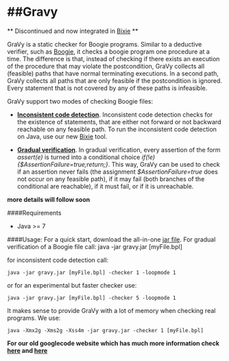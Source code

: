 ##Gravy
=====
** Discontinued and now integrated in [Bixie](https://github.com/martinschaef/bixie) **

GraVy is a static checker for Boogie programs. Similar to a deductive verifier, such as [Boogie](http://boogie.codeplex.com/), it checks a boogie program one procedure at a time. The difference is that, instead of checking if there exists an execution of the procedure that may violate the postcondition, GraVy collects all (feasible) paths that have normal terminating executions. In a second path, GraVy collects all paths that are only feasible if the postcondition is ignored. Every statement that is not covered by any of these paths is infeasible. 


GraVy support two modes of checking Boogie files:
- **[Inconsistent code detection](http://iist.unu.edu/sites/iist.unu.edu/files/biblio/cav12.pdf)**. Inconsistent code detection checks for the existence of statements, that are either not forward or not backward reachable on any feasible path. To run the inconsistent code detection on Java, use our new [Bixie](www.csl.sri.com/projects/bixie/) tool.

- **[Gradual verification](http://www.csl.sri.com/users/schaef/nfm14.pdf)**. In gradual verification, every assertion of the form *assert(e)* is turned into a conditional choice *if(!e){$AssertionFailure=true;return;}*. This way, GraVy can be used to check if an assertion never fails (the assignment *$AssertionFailure=true* does not occur on any feasible path), if it may fail (both branches of the conditional are reachable), if it must fail, or if it is unreachable.  

**more details will follow soon**

####Requirements
- Java >= 7

####Usage:
For a quick start, download the all-in-one [jar file](https://github.com/martinschaef/gravy/blob/master/gravy/dist/gravy.jar). For gradual verification of a Boogie file call:
    java -jar gravy.jar [myFile.bpl]
    
for inconsistent code detection call: 

    java -jar gravy.jar [myFile.bpl] -checker 1 -loopmode 1

or for an experimental but faster checker use:

    java -jar gravy.jar [myFile.bpl] -checker 5 -loopmode 1
    
It makes sense to provide GraVy with a lot of memory when checking real programs. We use:

    java -Xmx2g -Xms2g -Xss4m -jar gravy.jar -checker 1 [myFile.bpl]
    
**For our old googlecode website which has much more information check [here](https://code.google.com/p/jimple2boogie/) and [here](https://code.google.com/p/joogie/)**    
    
